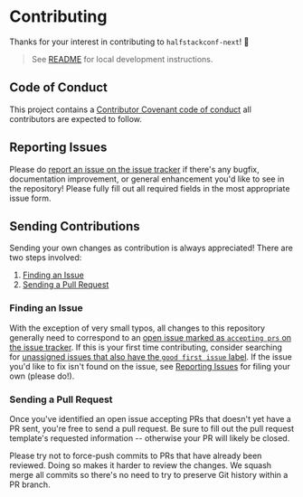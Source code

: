 # Contributing

Thanks for your interest in contributing to `halfstackconf-next`! 💖

> See [README](../README.md) for local development instructions.

## Code of Conduct

This project contains a [Contributor Covenant code of conduct](./CODE_OF_CONDUCT.md) all contributors are expected to follow.

## Reporting Issues

Please do [report an issue on the issue tracker](https://github.com/JoshuaKGoldberg/halfstackconf-next/issues/new/choose) if there's any bugfix, documentation improvement, or general enhancement you'd like to see in the repository! Please fully fill out all required fields in the most appropriate issue form.

## Sending Contributions

Sending your own changes as contribution is always appreciated!
There are two steps involved:

1. [Finding an Issue](#finding-an-issue)
2. [Sending a Pull Request](#sending-a-pull-request)

### Finding an Issue

With the exception of very small typos, all changes to this repository generally need to correspond to an [open issue marked as `accepting prs` on the issue tracker](https://github.com/JoshuaKGoldberg/halfstackconf-next/issues?q=is%3Aopen+is%3Aissue+label%3A%22accepting+prs%22).
If this is your first time contributing, consider searching for [unassigned issues that also have the `good first issue` label](https://github.com/JoshuaKGoldberg/halfstackconf-next/issues?q=is%3Aopen+is%3Aissue+label%3A%22accepting+prs%22+label%3A%22good+first+issue%22+no%3Aassignee).
If the issue you'd like to fix isn't found on the issue, see [Reporting Issues](#reporting-issues) for filing your own (please do!).

### Sending a Pull Request

Once you've identified an open issue accepting PRs that doesn't yet have a PR sent, you're free to send a pull request.
Be sure to fill out the pull request template's requested information -- otherwise your PR will likely be closed.

Please try not to force-push commits to PRs that have already been reviewed.
Doing so makes it harder to review the changes.
We squash merge all commits so there's no need to try to preserve Git history within a PR branch.
